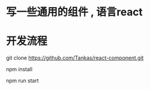 # 写一些通用的组件 , 语言react

# 开发流程

git clone https://github.com/Tankas/react-component.git

npm install 

npm run start 
